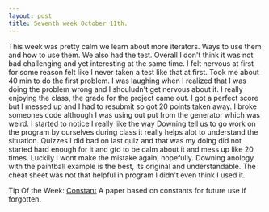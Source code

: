 ```yaml
---
layout: post
title: Seventh week October 11th.
---
```


This week was pretty calm we learn about more iterators. Ways to use them and how to use them. We also had the test. Overall I don't think it was not bad challenging and yet interesting at the same time. I felt nervous at first for some reason felt like I never taken a test like that at first. Took me about 40 min to do the first problem. I was laughing when I realized that I was doing the problem wrong and I shouludn't get nervous about it. I really enjoying the class, the grade for the project came out. I got a perfect score but I messed up and I had to resubmit so got 20 points taken away. I broke someones code although I was using out put from the generator which was weird. I started to notice I really like the way Downing tell us to go work on the program by ourselves during class it really helps alot to understand the situation. Quizzes I did bad on last quiz and that was my doing did not started hard enough for it and gto to be calm about it and mess up like 20 times. Luckily I wont make the mistake again, hopefully. Downing anology with the paintball example is the best, its original and understandable. The cheat sheet was not that helpful in program I didn't even think I used it.

Tip Of the Week: 
[Constant](http://duramecho.com/ComputerInformation/WhyHowCppConst.html) A paper based on constants for future use if forgotten.
